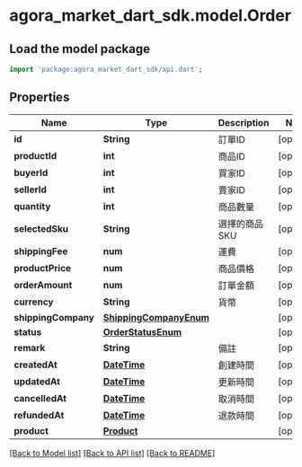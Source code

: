 # agora_market_dart_sdk.model.Order

## Load the model package
```dart
import 'package:agora_market_dart_sdk/api.dart';
```

## Properties
Name | Type | Description | Notes
------------ | ------------- | ------------- | -------------
**id** | **String** | 訂單ID | [optional] 
**productId** | **int** | 商品ID | [optional] 
**buyerId** | **int** | 買家ID | [optional] 
**sellerId** | **int** | 賣家ID | [optional] 
**quantity** | **int** | 商品數量 | [optional] 
**selectedSku** | **String** | 選擇的商品SKU | [optional] 
**shippingFee** | **num** | 運費 | [optional] 
**productPrice** | **num** | 商品價格 | [optional] 
**orderAmount** | **num** | 訂單金額 | [optional] 
**currency** | **String** | 貨幣 | [optional] 
**shippingCompany** | [**ShippingCompanyEnum**](ShippingCompanyEnum.md) |  | [optional] 
**status** | [**OrderStatusEnum**](OrderStatusEnum.md) |  | [optional] 
**remark** | **String** | 備註 | [optional] 
**createdAt** | [**DateTime**](DateTime.md) | 創建時間 | [optional] 
**updatedAt** | [**DateTime**](DateTime.md) | 更新時間 | [optional] 
**cancelledAt** | [**DateTime**](DateTime.md) | 取消時間 | [optional] 
**refundedAt** | [**DateTime**](DateTime.md) | 退款時間 | [optional] 
**product** | [**Product**](Product.md) |  | [optional] 

[[Back to Model list]](../README.md#documentation-for-models) [[Back to API list]](../README.md#documentation-for-api-endpoints) [[Back to README]](../README.md)


